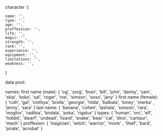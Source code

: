 character :{

    name: '',
    type: '',
    age: '',
    proffession: '',
    life: '',
    magic: '',
    strength: '',
    rank: '',
    experience: '',
    equipment: '',
    limitations: '',
    weakness: '',


}

data pool:

names:
first name (male):
{
'og', 'zorg', 'bran', 'bill', 'john', 'danny', 'sam', 'skip', 'koko', 'sal', 'roger', 'roe',
'simson', 'soso', 'jany'
}
first name (female):
{
    'ruth', 'gal', 'cinthya', 'brolla', 'georgie', 'hilda', 'balbala', 'loney', 'merka'
    , 'jenny', 'sara'
}
last name:
{
    'banana', 'cohen', 'lashala', 'sonson', 'rara', 'moglior', 'radibia', 'birdala', 'poka', 'rigalux'
}
types:
{
    'human', 'orc', 'elf', 'hobbit', 'dwarf', 'undead', 'lizard', 'snake', 'bear'
    'cat', 'dino', 'cantaur', 'mech'
}
proffesion:
{
  'magician', 'witch', 'warrior', 'monk' , 'thief', 'bard', 'pirate', 'acrobat'
}